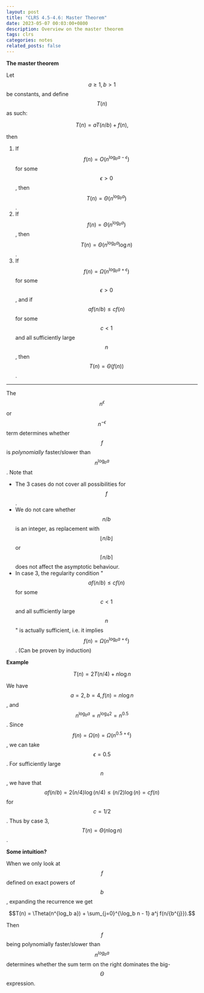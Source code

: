 ```yaml
---
layout: post
title: "CLRS 4.5-4.6: Master Theorem"
date: 2023-05-07 00:03:00+0800
description: Overview on the master theorem
tags: clrs
categories: notes
related_posts: false
---
```

**The master theorem**

Let $$a \geq 1, b > 1$$ be constants, and define $$T(n)$$ as such:

$$
T(n) = aT(n/b) + f(n),
$$

then
1. If $$f(n) = O(n^{\log_b a - \epsilon})$$ for some $$\epsilon > 0$$, then $$T(n) = \Theta(n^{\log_b a})$$.
2. If $$f(n) = \Theta(n^{\log_b a})$$, then $$T(n) = \Theta(n^{\log_b a} \log n)$$.
3. If $$f(n) = \Omega(n^{\log_b a + \epsilon})$$ for some $$\epsilon > 0$$, and if $$af(n/b) \leq cf(n)$$
for some $$c < 1$$ and all sufficiently large $$n$$, then $$T(n) = \Theta(f(n))$$.

---

The $$n^\epsilon$$ or $$n^{-\epsilon}$$ term determines whether $$f$$ is *polynomially* faster/slower than $$n^{\log_b a}$$.
Note that
* The 3 cases do not cover all possibilities for $$f$$.
* We do not care whether $$n/b$$ is an integer, as replacement with $$\lfloor n/b \rfloor$$ or $$\lceil n/b \rceil$$ does not affect the asymptotic behaviour.
* In case 3, the regularity condition "$$af(n/b) \leq cf(n)$$ for some $$c<1$$ and all sufficiently large $$n$$" is actually sufficient, i.e. it implies $$f(n) = \Omega(n^{\log_b a + \epsilon})$$. (Can be proven by induction)

**Example**

$$ T(n) = 2T(n/4) + n \log n $$

We have $$a=2,b=4,f(n)=n\log n$$, and $$n^{\log_b a}=n^{\log_4 2}=n^{0.5}$$.
Since $$f(n) = \Omega(n) = \Omega(n^{0.5+\epsilon})$$, we can take $$\epsilon=0.5$$.
For sufficiently large $$n$$, we have that $$af(n/b)=2(n/4)\log(n/4) \leq (n/2)\log(n) = cf(n)$$ 
for $$c=1/2$$. Thus by case 3, $$T(n) = \Theta(n\log n)$$.

**Some intuition?**

When we only look at $$f$$ defined on exact powers of $$b$$, expanding the recurrence we get 

$$T(n) = \Theta(n^{log_b a}) + \sum_{j=0}^{\log_b n - 1} a^j f(n/{b^{j}}).$$

Then $$f$$ being polynomially faster/slower than $$n^{log_b a}$$ determines whether the sum term on the right dominates 
the big-$$\Theta$$ expression.
